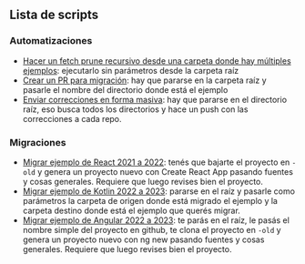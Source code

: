 
## Lista de scripts

### Automatizaciones

- [Hacer un fetch prune recursivo desde una carpeta donde hay múltiples ejemplos](./automatizaciones/fetch-prune-rec.sh): ejecutarlo sin parámetros desde la carpeta raíz
- [Crear un PR para migración](./automatizaciones/crear-pr-migracion.sh): hay que pararse en la carpeta raíz y pasarle el nombre del directorio donde está el ejemplo
- [Enviar correcciones en forma masiva](./automatizaciones/enviar-correcciones.sh): hay que pararse en el directorio raíz, eso busca todos los directorios y hace un push con las correcciones a cada repo.


### Migraciones

- [Migrar ejemplo de React 2021 a 2022](./migraciones/migrar-react-2022.sh): tenés que bajarte el proyecto en `-old` y genera un proyecto nuevo con Create React App pasando fuentes y cosas generales. Requiere que luego revises bien el proyecto.
- [Migrar ejemplo de Kotlin 2022 a 2023](./migraciones/migrar-kotlin-2023.sh): pararse en el raíz y pasarle como parámetros la carpeta de origen donde está migrado el ejemplo y la carpeta destino donde está el ejemplo que querés migrar.
- [Migrar ejemplo de Angular 2022 a 2023](./migraciones/migrar-angular.sh): te parás en el raíz, le pasás el nombre simple del proyecto en github, te clona el proyecto en `-old` y genera un proyecto nuevo con ng new pasando fuentes y cosas generales. Requiere que luego revises bien el proyecto.
